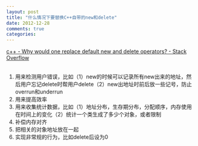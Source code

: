 ```yaml
---
layout: post
title: "什么情况下要替换C++自带的new和delete"
date: 2012-12-28
comments: true
categories: 
---
```

<a href="http://stackoverflow.com/questions/7149461/why-would-one-replace-default-new-and-delete-operators">c++ - Why would one replace default new and delete operators? - Stack Overflow</a><br /><br /><ol><li>用来检测用户错误，比如（1）new的时候可以记录所有new出来的地址，然后用户忘记delete时帮用户delete（2）new出地址时前后放一些记号，防止overrun和underrun</li><li>用来提高效率</li><li>用来收集统计数据，比如（1）地址分布，生存期分布，分配顺序，内存使用在时间上的变化（2）统计一个类生成了多少个对象，或者限制</li><li>补偿内存对齐</li><li>把相关的对象地址放在一起</li><li>实现非常规的行为，比如delete后设为0</li></ol><blockquote></blockquote>